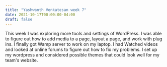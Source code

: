 ```yaml
---
title: "Yashwanth Venkatesan week 7"
date: 2021-10-17T00:00:00-04:00
draft: false
---
```


This week I was exploring more tools and settings of WordPress. I was able to figure out how to add media to a page, layout a page, and work with plug ins. I finally got Wamp server
to work on my laptop. I had Watched videos and looked at online forums to figure out how to fix my problems. I set up my wordpress and considered possible themes that could look well 
for my team's website. 
